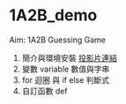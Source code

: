 # 1A2B_demo  
Aim: 1A2B Guessing Game  

1. 簡介與環境安裝 [投影片連結](https://hackmd.io/p/rk1m3aJcM#/)  
2. 變數 variable 數值與字串  
3. for 迴圈 與 if else 判斷式  
4. 自訂函數 def  
